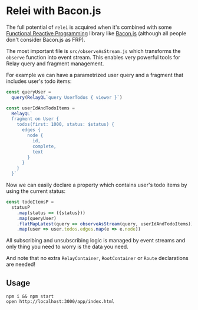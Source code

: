 # Relei with Bacon.js

The full potential of `relei` is acquired when it's combined with some
[Functional Reactive Programming](https://en.wikipedia.org/wiki/Functional_reactive_programming)
library like [Bacon.js](https://github.com/baconjs/bacon.js) (although all
people don't consider Bacon.js as FRP).

The most important file is `src/observeAsStream.js` which transforms the
`observe` function into event stream. This enables very powerful tools for
Relay query and fragment management.

For example we can have a parametrized user query and a fragment that includes
user's todo items:

```javascript
const queryUser =
  query(RelayQL`query UserTodos { viewer }`)

const userIdAndTodoItems =
  RelayQL`
  fragment on User {
    todos(first: 1000, status: $status) {
      edges {
        node {
          id,
          complete,
          text
        }
      }
    }
  }`
```
Now we can easily declare a property which contains user's todo items by using
the current status:

```javascript
const todoItemsP =
  statusP
    .map(status => ({status}))
    .map(queryUser)
    .flatMapLatest(query => observeAsStream(query, userIdAndTodoItems))
    .map(user => user.todos.edges.map(e => e.node))
```

All subscribing and unsubscribing logic is managed by event streams and only
thing you need to worry is the data you need.

And note that no extra `RelayContainer`, `RootContainer` or `Route` declarations
are needed!

## Usage

    npm i && npm start
    open http://localhost:3000/app/index.html
